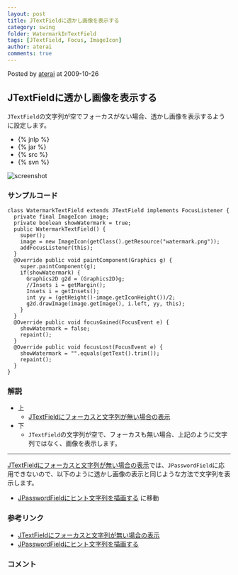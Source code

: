 ```yaml
---
layout: post
title: JTextFieldに透かし画像を表示する
category: swing
folder: WatermarkInTextField
tags: [JTextField, Focus, ImageIcon]
author: aterai
comments: true
---
```


Posted by [aterai](http://terai.xrea.jp/aterai.html) at 2009-10-26

## JTextFieldに透かし画像を表示する
`JTextField`の文字列が空でフォーカスがない場合、透かし画像を表示するように設定します。

- {% jnlp %}
- {% jar %}
- {% src %}
- {% svn %}

<!-- dummy comment line for breaking list -->

![screenshot](https://lh3.googleusercontent.com/_9Z4BYR88imo/TQTWh1Qjh4I/AAAAAAAAApY/bLarzjLy7-8/s800/WatermarkInTextField.png)

### サンプルコード
<pre class="prettyprint"><code>class WatermarkTextField extends JTextField implements FocusListener {
  private final ImageIcon image;
  private boolean showWatermark = true;
  public WatermarkTextField() {
    super();
    image = new ImageIcon(getClass().getResource("watermark.png"));
    addFocusListener(this);
  }
  @Override public void paintComponent(Graphics g) {
    super.paintComponent(g);
    if(showWatermark) {
      Graphics2D g2d = (Graphics2D)g;
      //Insets i = getMargin();
      Insets i = getInsets();
      int yy = (getHeight()-image.getIconHeight())/2;
      g2d.drawImage(image.getImage(), i.left, yy, this);
    }
  }
  @Override public void focusGained(FocusEvent e) {
    showWatermark = false;
    repaint();
  }
  @Override public void focusLost(FocusEvent e) {
    showWatermark = "".equals(getText().trim());
    repaint();
  }
}
</code></pre>

### 解説
- 上
    - [JTextFieldにフォーカスと文字列が無い場合の表示](http://terai.xrea.jp/Swing/GhostText.html)
- 下
    - `JTextField`の文字列が空で、フォーカスも無い場合、上記のように文字列ではなく、画像を表示します。

<!-- dummy comment line for breaking list -->

- - - -
[JTextFieldにフォーカスと文字列が無い場合の表示](http://terai.xrea.jp/Swing/GhostText.html)では、`JPasswordField`に応用できないので、以下のように透かし画像の表示と同じような方法で文字列を表示します。

- [JPasswordFieldにヒント文字列を描画する](http://terai.xrea.jp/Swing/InputHintPasswordField.html) に移動

<!-- dummy comment line for breaking list -->

### 参考リンク
- [JTextFieldにフォーカスと文字列が無い場合の表示](http://terai.xrea.jp/Swing/GhostText.html)
- [JPasswordFieldにヒント文字列を描画する](http://terai.xrea.jp/Swing/InputHintPasswordField.html)

<!-- dummy comment line for breaking list -->

### コメント

